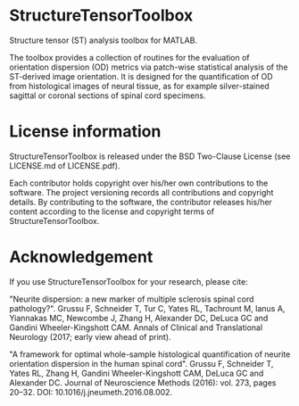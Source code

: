 # StructureTensorToolbox
Structure tensor (ST) analysis toolbox for MATLAB.

The toolbox provides a collection of routines for the evaluation of orientation dispersion (OD) metrics via patch-wise statistical analysis of the ST-derived image orientation.
It is designed for the quantification of OD from histological images of neural tissue, as for example silver-stained sagittal or coronal sections of spinal cord specimens. 

# License information 
StructureTensorToolbox is released under the BSD Two-Clause License (see LICENSE.md of LICENSE.pdf).

Each contributor holds copyright over his/her own contributions to the software. The project versioning records all contributions and copyright details. 
By contributing to the software, the contributor releases his/her content according to the license and copyright terms of StructureTensorToolbox.

# Acknowledgement
If you use StructureTensorToolbox for your research, please cite:

"Neurite dispersion: a new marker of multiple sclerosis spinal cord pathology?". Grussu F, Schneider T, Tur C, Yates RL, Tachrount M, Ianus A, Yiannakas MC, Newcombe J, Zhang H, Alexander DC, DeLuca GC and Gandini Wheeler-Kingshott CAM. Annals of Clinical and Translational Neurology (2017; early view ahead of print).

"A framework for optimal whole-sample histological quantification of neurite orientation dispersion in the human spinal cord". Grussu F,  Schneider T,  Yates RL,  Zhang H,  Gandini Wheeler-Kingshott CAM, DeLuca GC and Alexander DC. Journal of Neuroscience Methods (2016): vol. 273, pages 20–32. DOI: 10.1016/j.jneumeth.2016.08.002.
